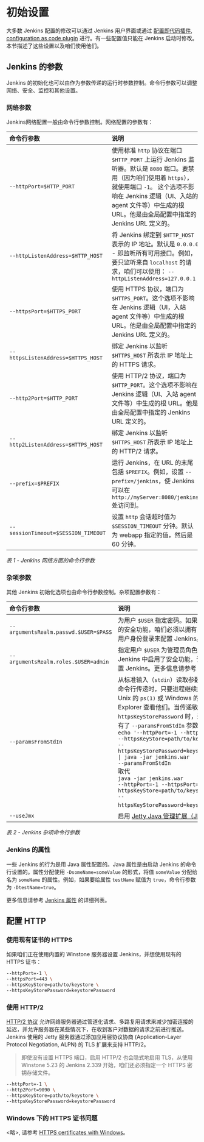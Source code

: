 # 初始设置

大多数 Jenkins 配置的修改可以通过 Jenkins 用户界面或通过 [配置即代码插件, configuration as code plugin](https://plugins.jenkins.io/configuration-as-code) 进行。有一些配置值只能在 Jenkins 启动时修改。本节描述了这些设置以及咱们使用他们。


## Jenkins 的参数

Jenkins 的初始化也可以由作为参数传递的运行时参数控制。命令行参数可以调整网络、安全、监控和其他设置。

### 网络参数

Jenkins网络配置一般由命令行参数控制。网络配置的参数有：

| **命令行参数** | **说明**
| :-- | :-- |
| `--httpPort=$HTTP_PORT` | 使用标准 `http` 协议在端口 `$HTTP_PORT` 上运行 Jenkins 监听器。默认是 `8080` 端口。要禁用（因为咱们使用着 `https`），就使用端口 `-1`。 这个选项不影响在 Jenkins 逻辑（UI、入站的 agent 文件等）中生成的根 URL。他是由全局配置中指定的 Jenkins URL 定义的。 |
| `--httpListenAddress=$HTTP_HOST` | 将 Jenkins 绑定到 `$HTTP_HOST` 表示的 IP 地址。默认是 `0.0.0.0` - 即监听所有可用接口。例如，要只监听来自 `localhost` 的请求，咱们可以使用： `--httpListenAddress=127.0.0.1` |
| `--httpsPort=$HTTPS_PORT` | 使用 HTTPS 协议，端口为 `$HTTPS_PORT`。这个选项不影响在 Jenkins 逻辑（UI，入站 agent 文件等）中生成的根 URL。他是由全局配置中指定的 Jenkins URL 定义的。 |
| `--httpsListenAddress=$HTTPS_HOST` | 绑定 Jenkins 以监听 `$HTTPS_HOST` 所表示 IP 地址上的 HTTPS 请求。 |
| `--http2Port=$HTTP_PORT` | 使用 HTTP/2 协议，端口为 `$HTTP_PORT`。这个选项不影响在 Jenkins 逻辑（UI、入站 agent 文件等）中生成的根 URL。他是由全局配置中指定的 Jenkins URL 定义的。 |
| `--http2ListenAddress=$HTTPS_HOST` | 绑定 Jenkins 以监听 `$HTTPS_HOST` 所表示 IP 地址上的 HTTP/2 请求。 |
| `--prefix=$PREFIX` | 运行 Jenkins，在 URL 的末尾包括 `$PREFIX`。例如，设置 `--prefix=/jenkins`，使 Jenkins 可以在 `http://myServer:8080/jenkins` 处访问到。 |
| `--sessionTimeout=$SESSION_TIMEOUT` | 设置 `http` 会话超时值为 `$SESSION_TIMEOUT` 分钟。默认为 webapp 指定的值，然后是 60 分钟。 |

*表 1 - Jenkins 网络方面的命令行参数*


### 杂项参数

其他 Jenkins 初始化选项也由命令行参数控制。杂项配置参数有：

| **命令行参数** | **说明** |
| :-- | :-- |
| `--argumentsRealm.passwd.$USER=$PASS` | 为用户 `$USER` 指定密码。如果启用了 Jenkins 的安全功能，咱们必须以拥有 *admin* 角色的用户身份登录来配置 Jenkins。 |
| `--argumentsRealm.roles.$USER=admin` | 指定用户 `$USER` 为管理员角色。即使在 Jenkins 中启用了安全功能，该用户也可以配置 Jenkins。更多信息请参考 [加固 Jenkins](../security/seuring_jenkins.md)。 |
| `--paramsFromStdIn` | 从标准输入（`stdin`）读取参数。当参数通过命令行传递时，只要进程继续运行，就可以用 Unix 的 `ps(1)` 或 Windows 的 Process Explorer 查看他们。当传递敏感参数如 `--httpsKeyStorePassword` 时，这是不可取的。有了 `--paramsFromStdIn` 参数，咱们就可以用 <br> <code>echo '--httpPort=-1 --httpsPort=443 --httpsKeyStore=path/to/keystore --httpsKeyStorePassword=keystorePassword' &#124; java -jar jenkins.war --paramsFromStdIn</code> <br> 取代 <br> <code>java -jar jenkins.war --httpPort=-1 --httpsPort=443 --httpsKeyStore=path/to/keystore --httpsKeyStorePassword=keystorePassword</code>。 |
| `--useJmx` | 启用 [Jetty Java 管理扩展（JMX）](https://www.eclipse.org/jetty/documentation/current/#jmx-chapter) |

*表 2 - Jenkins 杂项命令行参数*

### Jenkins 的属性

一些 Jenkins 的行为是用 Java 属性配置的。Java 属性是由启动 Jenkins 的命令行设置的。属性分配使用 `-DsomeName=someValue` 的形式，将值 `someValue` 分配给名为 `someName` 的属性。例如，如果要给属性 `testName` 赋值为 `true`，命令行参数为 `-DtestName=true`。

更多信息请参考 [Jenkins 属性](../managing/features_controlled_with_system_properties.md) 的详细列表。


## 配置 HTTP

### 使用现有证书的 HTTPS


如果咱们正在使用内置的 Winstone 服务器设置 Jenkins，并想使用现有的 HTTPS 证书：

```bash
--httpPort=-1 \
--httpsPort=443 \
--httpsKeyStore=path/to/keystore \
--httpsKeyStorePassword=keystorePassword
```


### 使用 HTTP/2

[HTTP/2 协议](https://tools.ietf.org/html/rfc7540) 允许网络服务器通过管道化请求、多路复用请求来减少加密连接的延迟，并允许服务器在某些情况下，在收到客户对数据的请求之前进行推送。Jenkins 使用的 Jetty 服务器通过添加应用层协议协商 (Application-Layer Protocol Negotiation, ALPN) 的 TLS 扩展来支持 HTTP/2。

> 即使没有设置 HTTPS 端口，启用 HTTP/2 也会隐式地启用 TLS，从使用 Winstone 5.23 的 Jenkins 2.339 开始，咱们还必须指定一个 HTTPS 密钥存储文件。


```bash
--httpPort=-1 \
--http2Port=9090 \
--httpsKeyStore=path/to/keystore \
--httpsKeyStorePassword=keystorePassword
```

### Windows 下的 HTTPS 证书问题

<略>, 请参考 [HTTPS certificates with Windows](https://www.jenkins.io/doc/book/installing/initial-settings/#https-certificates-with-windows)。
